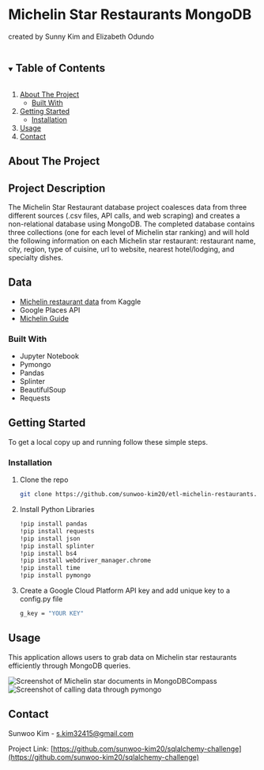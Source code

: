 # Michelin Star Restaurants MongoDB

created by Sunny Kim and Elizabeth Odundo

<!-- TABLE OF CONTENTS -->
<details open="open">
  <summary><h2 style="display: inline-block">Table of Contents</h2></summary>
  <ol>
    <li>
      <a href="#about-the-project">About The Project</a>
      <ul>
        <li><a href="#built-with">Built With</a></li>
      </ul>
    </li>
    <li>
      <a href="#getting-started">Getting Started</a>
      <ul>
        <li><a href="#installation">Installation</a></li>
      </ul>
    </li>
    <li><a href="#usage">Usage</a></li>
    <li><a href="#contact">Contact</a></li>
  </ol>
</details>



<!-- ABOUT THE PROJECT -->
## About The Project

## Project Description

The Michelin Star Restaurant database project coalesces data from three different sources (.csv files, API calls, and web scraping) and creates a non-relational database using MongoDB. The completed database contains three collections (one for each level of Michelin star ranking) and will hold the following information on each Michelin star restaurant: restaurant name, city, region, type of cuisine, url to website, nearest hotel/lodging, and specialty dishes. 


## Data

* [Michelin restaurant data](https://www.kaggle.com/jackywang529/michelin-restaurants) from Kaggle
* Google Places API
* [Michelin Guide](https://guide.michelin.com/en/restaurants)

### Built With

* Jupyter Notebook 
* Pymongo
* Pandas
* Splinter
* BeautifulSoup
* Requests

<!-- GETTING STARTED -->
## Getting Started

To get a local copy up and running follow these simple steps.

### Installation

1. Clone the repo
   ```sh
   git clone https://github.com/sunwoo-kim20/etl-michelin-restaurants.git
   ```
2. Install Python Libraries
   ```sh
   !pip install pandas
   !pip install requests
   !pip install json
   !pip install splinter
   !pip install bs4
   !pip install webdriver_manager.chrome
   !pip install time
   !pip install pymongo
   ```
3. Create a Google Cloud Platform API key and add unique key to a config.py file
   ```sh
   g_key = "YOUR KEY"
   ```



<!-- USAGE EXAMPLES -->
## Usage

This application allows users to grab data on Michelin star restaurants efficiently through MongoDB queries. 

![Screenshot of Michelin star documents in MongoDBCompass](https://github.com/sunwoo-kim20/etl-michelin-restaurants/blob/main/docs/images/michelin-db-screenshot.png?raw=true)
![Screenshot of calling data through pymongo](https://github.com/sunwoo-kim20/etl-michelin-restaurants/blob/main/docs/images/document-calls.png?raw=true)



<!-- CONTACT -->
## Contact

Sunwoo Kim - s.kim32415@gmail.com

Project Link: [https://github.com/sunwoo-kim20/sqlalchemy-challenge](https://github.com/sunwoo-kim20/sqlalchemy-challenge)

